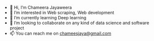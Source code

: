 - 👋 Hi, I’m Chameera Jayaweera
- 👀 I’m interested in Web scraping, Web development
- 🌱 I’m currently learning Deep learning
- 💞️ I’m looking to collaborate on any kind of data science and software project
- 📫 You can reach me on chameesjaya@gmail.com

<!---
ChameeraJayaweera/ChameeraJayaweera is a ✨ special ✨ repository because its `README.md` (this file) appears on your GitHub profile.
You can click the Preview link to take a look at your changes.
--->
